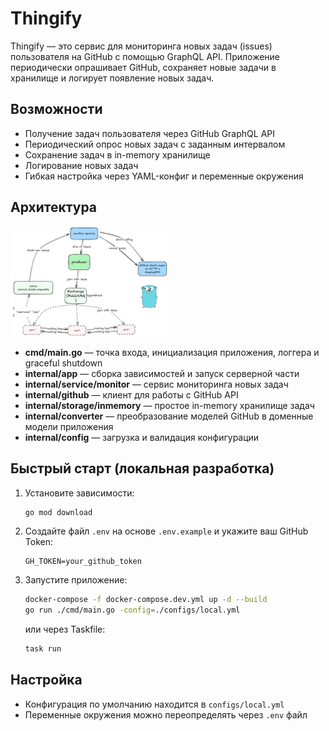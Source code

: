 # Thingify

Thingify — это сервис для мониторинга новых задач (issues) пользователя на GitHub с помощью GraphQL API. Приложение периодически опрашивает GitHub, сохраняет новые задачи в хранилище и логирует появление новых задач.

## Возможности

- Получение задач пользователя через GitHub GraphQL API
- Периодический опрос новых задач с заданным интервалом
- Сохранение задач в in-memory хранилище
- Логирование новых задач
- Гибкая настройка через YAML-конфиг и переменные окружения

## Архитектура

<img src="assets/architecture.png" style="width:50%;" />

<!-- ![Архитектура приложения](resources/architecture.png) -->

- **cmd/main.go** — точка входа, инициализация приложения, логгера и graceful shutdown
- **internal/app** — сборка зависимостей и запуск серверной части
- **internal/service/monitor** — сервис мониторинга новых задач
- **internal/github** — клиент для работы с GitHub API
- **internal/storage/inmemory** — простое in-memory хранилище задач
- **internal/converter** — преобразование моделей GitHub в доменные модели приложения
- **internal/config** — загрузка и валидация конфигурации

## Быстрый старт (локальная разработка)

1. Установите зависимости:

    ```sh
    go mod download
    ```

<!-- TODO: блок про получение githbu token -->

2. Создайте файл `.env` на основе `.env.example` и укажите ваш GitHub Token:

    ```
    GH_TOKEN=your_github_token
    ```

3. Запустите приложение:
    ```sh
    docker-compose -f docker-compose.dev.yml up -d --build
    go run ./cmd/main.go -config=./configs/local.yml
    ```
    или через Taskfile:
    ```sh
    task run
    ```

## Настройка

- Конфигурация по умолчанию находится в `configs/local.yml`
- Переменные окружения можно переопределять через `.env` файл
